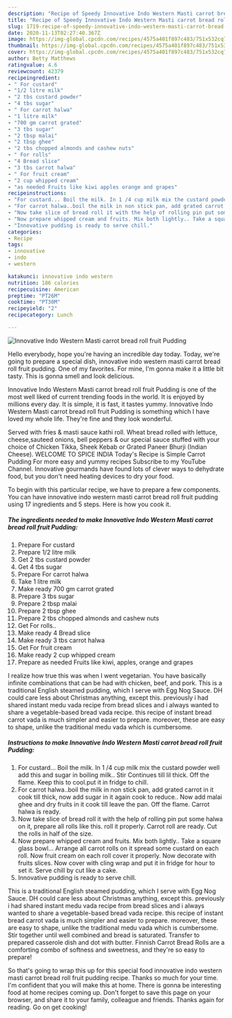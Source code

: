 ```yaml
---
description: "Recipe of Speedy Innovative Indo Western Masti carrot bread roll fruit Pudding"
title: "Recipe of Speedy Innovative Indo Western Masti carrot bread roll fruit Pudding"
slug: 1719-recipe-of-speedy-innovative-indo-western-masti-carrot-bread-roll-fruit-pudding
date: 2020-11-13T02:27:40.367Z
image: https://img-global.cpcdn.com/recipes/4575a401f897c483/751x532cq70/innovative-indo-western-masti-carrot-bread-roll-fruit-pudding-recipe-main-photo.jpg
thumbnail: https://img-global.cpcdn.com/recipes/4575a401f897c483/751x532cq70/innovative-indo-western-masti-carrot-bread-roll-fruit-pudding-recipe-main-photo.jpg
cover: https://img-global.cpcdn.com/recipes/4575a401f897c483/751x532cq70/innovative-indo-western-masti-carrot-bread-roll-fruit-pudding-recipe-main-photo.jpg
author: Betty Matthews
ratingvalue: 4.6
reviewcount: 42379
recipeingredient:
- " For custard"
- "1/2 litre milk"
- "2 tbs custard powder"
- "4 tbs sugar"
- " For carrot halwa"
- "1 litre milk"
- "700 gm carrot grated"
- "3 tbs sugar"
- "2 tbsp malai"
- "2 tbsp ghee"
- "2 tbs chopped almonds and cashew nuts"
- " For rolls"
- "4 Bread slice"
- "3 tbs carrot halwa"
- " For fruit cream"
- "2 cup whipped cream"
- "as needed Fruits like kiwi apples orange and grapes"
recipeinstructions:
- "For custard... Boil the milk. In 1 /4 cup milk mix the custard powder well add this and sugar in boiling milk.. Stir Continues till lil thick. Off the flame. Keep this to cool.put it in fridge to chill."
- "For carrot halwa..boil the milk in non stick pan, add grated carrot in it cook till thick, now add sugar in it again cook to reduce.. Now add malai ghee and dry fruits in it cook till leave the pan. Off the flame. Carrot halwa is ready."
- "Now take slice of bread roll it with the help of rolling pin put some halwa on it, prepare all rolls like this. roll it properly. Carrot roll are ready. Cut the rolls in half of the size."
- "Now prepare whipped cream and fruits. Mix both lightly.. Take a square glass bowl... Arrange all carrot rolls on it spread some custard on each roll. Now fruit cream on each roll cover it properly. Now decorate with fruits slices. Now cover with cling wrap and put it in fridge for hour to set it. Serve chill by cut like a cake."
- "Innovative pudding is ready to serve chill."
categories:
- Recipe
tags:
- innovative
- indo
- western

katakunci: innovative indo western 
nutrition: 186 calories
recipecuisine: American
preptime: "PT26M"
cooktime: "PT30M"
recipeyield: "2"
recipecategory: Lunch

---
```



![Innovative Indo Western Masti carrot bread roll fruit Pudding](https://img-global.cpcdn.com/recipes/4575a401f897c483/751x532cq70/innovative-indo-western-masti-carrot-bread-roll-fruit-pudding-recipe-main-photo.jpg)

Hello everybody, hope you're having an incredible day today. Today, we're going to prepare a special dish, innovative indo western masti carrot bread roll fruit pudding. One of my favorites. For mine, I'm gonna make it a little bit tasty. This is gonna smell and look delicious.

Innovative Indo Western Masti carrot bread roll fruit Pudding is one of the most well liked of current trending foods in the world. It is enjoyed by millions every day. It is simple, it is fast, it tastes yummy. Innovative Indo Western Masti carrot bread roll fruit Pudding is something which I have loved my whole life. They're fine and they look wonderful.

Served with fries &amp; masti sauce kathi roll. Wheat bread rolled with lettuce, cheese,sauteed onions, bell peppers &amp; our special sauce stuffed with your choice of Chicken Tikka, Sheek Kebab or Grated Paneer Bhurji (Indian Cheese). WELCOME TO SPICE INDIA Today&#39;s Recipe is Simple Carrot Pudding For more easy and yummy recipes Subscribe to my YouTube Channel. Innovative gourmands have found lots of clever ways to dehydrate food, but you don&#39;t need heating devices to dry your food.


To begin with this particular recipe, we have to prepare a few components. You can have innovative indo western masti carrot bread roll fruit pudding using 17 ingredients and 5 steps. Here is how you cook it.

<!--inarticleads1-->

##### The ingredients needed to make Innovative Indo Western Masti carrot bread roll fruit Pudding:

1. Prepare  For custard
1. Prepare 1/2 litre milk
1. Get 2 tbs custard powder
1. Get 4 tbs sugar
1. Prepare  For carrot halwa
1. Take 1 litre milk
1. Make ready 700 gm carrot grated
1. Prepare 3 tbs sugar
1. Prepare 2 tbsp malai
1. Prepare 2 tbsp ghee
1. Prepare 2 tbs chopped almonds and cashew nuts
1. Get  For rolls..
1. Make ready 4 Bread slice
1. Make ready 3 tbs carrot halwa
1. Get  For fruit cream
1. Make ready 2 cup whipped cream
1. Prepare as needed Fruits like kiwi, apples, orange and grapes


I realize how true this was when I went vegetarian. You have basically infinite combinations that can be had with chicken, beef, and pork. This is a traditional English steamed pudding, which I serve with Egg Nog Sauce. DH could care less about Christmas anything, except this. previously i had shared instant medu vada recipe from bread slices and i always wanted to share a vegetable-based bread vada recipe. this recipe of instant bread carrot vada is much simpler and easier to prepare. moreover, these are easy to shape, unlike the traditional medu vada which is cumbersome. 

<!--inarticleads2-->

##### Instructions to make Innovative Indo Western Masti carrot bread roll fruit Pudding:

1. For custard... Boil the milk. In 1 /4 cup milk mix the custard powder well add this and sugar in boiling milk.. Stir Continues till lil thick. Off the flame. Keep this to cool.put it in fridge to chill.
1. For carrot halwa..boil the milk in non stick pan, add grated carrot in it cook till thick, now add sugar in it again cook to reduce.. Now add malai ghee and dry fruits in it cook till leave the pan. Off the flame. Carrot halwa is ready.
1. Now take slice of bread roll it with the help of rolling pin put some halwa on it, prepare all rolls like this. roll it properly. Carrot roll are ready. Cut the rolls in half of the size.
1. Now prepare whipped cream and fruits. Mix both lightly.. Take a square glass bowl... Arrange all carrot rolls on it spread some custard on each roll. Now fruit cream on each roll cover it properly. Now decorate with fruits slices. Now cover with cling wrap and put it in fridge for hour to set it. Serve chill by cut like a cake.
1. Innovative pudding is ready to serve chill.


This is a traditional English steamed pudding, which I serve with Egg Nog Sauce. DH could care less about Christmas anything, except this. previously i had shared instant medu vada recipe from bread slices and i always wanted to share a vegetable-based bread vada recipe. this recipe of instant bread carrot vada is much simpler and easier to prepare. moreover, these are easy to shape, unlike the traditional medu vada which is cumbersome. Stir together until well combined and bread is saturated. Transfer to prepared casserole dish and dot with butter. Finnish Carrot Bread Rolls are a comforting combo of softness and sweetness, and they&#39;re so easy to prepare! 

So that's going to wrap this up for this special food innovative indo western masti carrot bread roll fruit pudding recipe. Thanks so much for your time. I'm confident that you will make this at home. There is gonna be interesting food at home recipes coming up. Don't forget to save this page on your browser, and share it to your family, colleague and friends. Thanks again for reading. Go on get cooking!
